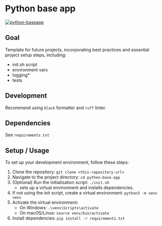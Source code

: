 # Python base app

[![python-baseapp](https://github.com/pieteradejong/python-baseapp/actions/workflows/ci.yml/badge.svg?branch=main)](https://github.com/pieteradejong/python-baseapp/actions/workflows/ci.yml)


## Goal
Template for future projects, incorporating best practices and essential project setup steps, including: 
* init.sh script
* environment vars
* logging* 
* tests

## Development
Recommend using `black` formatter and `ruff` linter.

## Dependencies
See `requirements.txt`

## Setup / Usage

To set up your development environment, follow these steps:

1. Clone the repository: `git clone <this-repository-url>`
2. Navigate to the project directory: `cd python-base-app`
3. (Optional) Run the initialization script: `./init.sh`
   - sets up a virtual environment and installs  dependencies.
4. If not using the init script, create a virtual environment: `python3 -m venv venv`
5. Activate the virtual environment:
   - On Windows: `.\venv\Scripts\activate`
   - On macOS/Linux: `source venv/bin/activate`
6. Install dependencies: `pip install -r requirements.txt`
